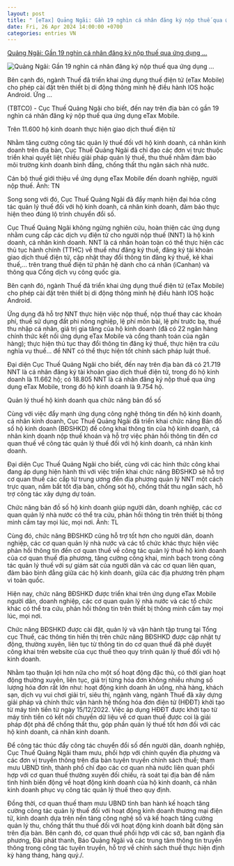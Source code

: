 ```yaml
---
layout: post
title: " [eTax] Quảng Ngãi: Gần 19 nghìn cá nhân đăng ký nộp thuế qua ứng dụng ..."
date: Fri, 26 Apr 2024 14:00:00 +0700
categories: entries VN
---
```

[Quảng Ngãi: Gần 19 nghìn cá nhân đăng ký nộp thuế qua ứng dụng ...](https://thoibaotaichinhvietnam.vn/quang-ngai-gan-19-nghin-ca-nhan-dang-ky-nop-thue-qua-ung-dung-etax-mobile-149631.html)

![Quảng Ngãi: Gần 19 nghìn cá nhân đăng ký nộp thuế qua ứng dụng ...](https://thoibaotaichinhvietnam.vn/stores/news_dataimages/2024/042024/25/12/in_social/quang-ngai-gan-19-nghin-ca-nhan-dang-ky-nop-thue-qua-ung-dung-etax-mobile-20240425120712.jpg?randTime=1714120340)

Bên cạnh đó, ngành Thuế đã triển khai ứng dụng thuế điện tử (eTax Mobile) cho phép cài đặt trên thiết bị di động thông minh hệ điều hành IOS hoặc Android. Ứng ...

(TBTCO) - Cục Thuế Quảng Ngãi cho biết, đến nay trên địa bàn có gần 19 nghìn cá nhân đăng ký nộp thuế qua ứng dụng eTax Mobile.

Trên 11.600 hộ kinh doanh thực hiện giao dịch thuế điện tử

Nhằm tăng cường công tác quản lý thuế đối với hộ kinh doanh, cá nhân kinh doanh trên địa bàn, Cục Thuế Quảng Ngãi đã chỉ đạo các đơn vị trực thuộc triển khai quyết liệt nhiều giải pháp quản lý thuế, thu thuế nhằm đảm bảo môi trường kinh doanh bình đẳng, chống thất thu ngân sách nhà nước.

Cán bộ thuế giới thiệu về ứng dụng eTax Mobile đến doanh nghiệp, người nộp thuế. Ảnh: TN

Song song với đó, Cục Thuế Quảng Ngãi đã đẩy mạnh hiện đại hóa công tác quản lý thuế đối với hộ kinh doanh, cá nhân kinh doanh, đảm bảo thực hiện theo đúng lộ trình chuyển đổi số.

Cục Thuế Quảng Ngãi không ngừng nghiên cứu, hoàn thiện các ứng dụng nhằm cung cấp các dịch vụ điện tử cho người nộp thuế (NNT) là hộ kinh doanh, cá nhân kinh doanh. NNT là cá nhân hoàn toàn có thể thực hiện các thủ tục hành chính (TTHC) về thuế như đăng ký thuế, đăng ký tài khoản giao dịch thuế điện tử, cập nhật thay đổi thông tin đăng ký thuế, kê khai thuế,... trên trang thuế điện tử phân hệ dành cho cá nhân (iCanhan) và thông qua Cổng dịch vụ công quốc gia.

Bên cạnh đó, ngành Thuế đã triển khai ứng dụng thuế điện tử (eTax Mobile) cho phép cài đặt trên thiết bị di động thông minh hệ điều hành IOS hoặc Android.

Ứng dụng đã hỗ trợ NNT thực hiện việc nộp thuế, nộp thuế thay các khoản phí, thuế sử dụng đất phi nông nghiệp, lệ phí môn bài, lệ phí trước bạ, thuế thu nhập cá nhân, giá trị gia tăng của hộ kinh doanh (đã có 22 ngân hàng chính thức kết nối ứng dụng eTax Mobile và cổng thanh toán của ngân hàng); thực hiện thủ tục thay đổi thông tin đăng ký thuế, thực hiện tra cứu nghĩa vụ thuế... để NNT có thể thực hiện tốt chính sách pháp luật thuế.

Đại diện Cục Thuế Quảng Ngãi cho biết, đến nay trên địa bàn đã có 21.719 NNT là cá nhân đăng ký tài khoản giao dịch thuế điện tử, trong đó hộ kinh doanh là 11.662 hộ; có 18.805 NNT là cá nhân đăng ký nộp thuế qua ứng dụng eTax Mobile, trong đó hộ kinh doanh là 9.754 hộ.

Quản lý thuế hộ kinh doanh qua chức năng bản đồ số

Cùng với việc đẩy mạnh ứng dụng công nghệ thông tin đến hộ kinh doanh, cá nhân kinh doanh, Cục Thuế Quảng Ngãi đã triển khai chức năng Bản đồ số hộ kinh doanh (BĐSHKD) để công khai thông tin của hộ kinh doanh, cá nhân kinh doanh nộp thuế khoán và hỗ trợ việc phản hồi thông tin đến cơ quan thuế về công tác quản lý thuế đối với hộ kinh doanh, cá nhân kinh doanh.

Đại diện Cục Thuế Quảng Ngãi cho biết, cùng với các hình thức công khai đang áp dụng hiện hành thì với việc triển khai chức năng BĐSHKD sẽ hỗ trợ cơ quan thuế các cấp từ trung ương đến địa phương quản lý NNT một cách trực quan, nắm bắt tốt địa bàn, chống sót hộ, chống thất thu ngân sách, hỗ trợ công tác xây dựng dự toán.

Chức năng bản đồ số hộ kinh doanh giúp người dân, doanh nghiệp, các cơ quan quản lý nhà nước có thể tra cứu, phản hồi thông tin trên thiết bị thông minh cầm tay mọi lúc, mọi nơi. Ảnh: TL

Cùng đó, chức năng BĐSHKD cũng hỗ trợ tốt hơn cho người dân, doanh nghiệp, các cơ quan quản lý nhà nước và các tổ chức khác thực hiện việc phản hồi thông tin đến cơ quan thuế về công tác quản lý thuế hộ kinh doanh của cơ quan thuế địa phương, tăng cường công khai, minh bạch trong công tác quản lý thuế với sự giám sát của người dân và các cơ quan liên quan, đảm bảo bình đẳng giữa các hộ kinh doanh, giữa các địa phương trên phạm vi toàn quốc.

Hiện nay, chức năng BĐSHKD được triển khai trên ứng dụng eTax Mobile người dân, doanh nghiệp, các cơ quan quản lý nhà nước và các tổ chức khác có thể tra cứu, phản hồi thông tin trên thiết bị thông minh cầm tay mọi lúc, mọi nơi.

Chức năng BĐSHKD được cài đặt, quản lý và vận hành tập trung tại Tổng cục Thuế, các thông tin hiển thị trên chức năng BĐSHKD được cập nhật tự động, thường xuyên, liên tục từ thông tin do cơ quan thuế đã phê duyệt công khai trên website của cục thuế theo quy trình quản lý thuế đối với hộ kinh doanh.

Nhằm tạo thuận lợi hơn nữa cho một số hoạt động đặc thù, có thời gian hoạt động thường xuyên, liên tục, giá trị từng hóa đơn không nhiều nhưng số lượng hóa đơn rất lớn như: hoạt động kinh doanh ăn uống, nhà hàng, khách sạn, dịch vụ vui chơi giải trí, siêu thị, ngành vàng, ngành Thuế đã xây dựng giải pháp và chính thức vận hành hệ thống hóa đơn điện tử (HĐĐT) khởi tạo từ máy tính tiền từ ngày 15/12/2022. Việc áp dụng HĐĐT được khởi tạo từ máy tính tiền có kết nối chuyền dữ liệu về cơ quan thuế được coi là giải pháp đột phá để chống thất thu, góp phần quản lý thuế tốt hơn đối với các hộ kinh doanh, cá nhân kinh doanh.

Để công tác thúc đẩy công tác chuyển đổi số đến người dân, doanh nghiệp, Cục Thuế Quảng Ngãi tham mưu, phối hợp với chính quyền địa phương và các đơn vị truyền thông trên địa bàn tuyên truyền chính sách thuế; tham mưu UBND tỉnh, thành phố chỉ đạo các cơ quan nhà nước liên quan phối hợp với cơ quan thuế thường xuyên đối chiếu, rà soát tại địa bàn để nắm tình hình biến động về hoạt động kinh doanh của hộ kinh doanh, cá nhân kinh doanh phục vụ công tác quản lý thuế theo quy định.

Đồng thời, cơ quan thuế tham mưu UBND tỉnh ban hành kế hoạch tăng cường công tác quản lý thuế đối với hoạt động kinh doanh thương mại điện tử, kinh doanh dựa trên nền tảng công nghệ số và kế hoạch tăng cường quản lý thu, chống thất thu thuế đối với hoạt động kinh doanh bất động sản trên địa bàn. Bên cạnh đó, cơ quan thuế phối hợp với các sở, ban ngành địa phương, Đài phát thanh, Báo Quảng Ngãi và các trung tâm thông tin truyền thông trong công tác tuyên truyền, hỗ trợ về chính sách thuế thực hiện định kỳ hàng tháng, hàng quý./.

